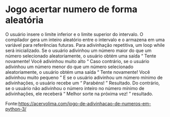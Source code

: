 <h1>Jogo acertar numero de forma aleatória</h1>

O usuário insere o limite inferior e o limite superior do intervalo.
O compilador gera um inteiro aleatório entre o intervalo e o armazena em uma variável para referências futuras.
Para adivinhação repetitiva, um loop while será inicializado.
Se o usuário adivinhou um número maior do que um número selecionado aleatoriamente, o usuário obtém uma saída “ Tente novamente! Você adivinhou muito alto “
Caso contrário, se o usuário adivinhou um número menor do que um número selecionado aleatoriamente, o usuário obtém uma saída “ Tente novamente! Você adivinhou muito pequeno ”
E se o usuário adivinhou um número mínimo de adivinhações, o usuário recebe um “ Parabéns! ” Resultado.
Do contrário, se o usuário não adivinhou o número inteiro no número mínimo de adivinhações, ele receberá “ Melhor sorte na próxima vez! ” resultado.


Fonte:https://acervolima.com/jogo-de-adivinhacao-de-numeros-em-python-3/
